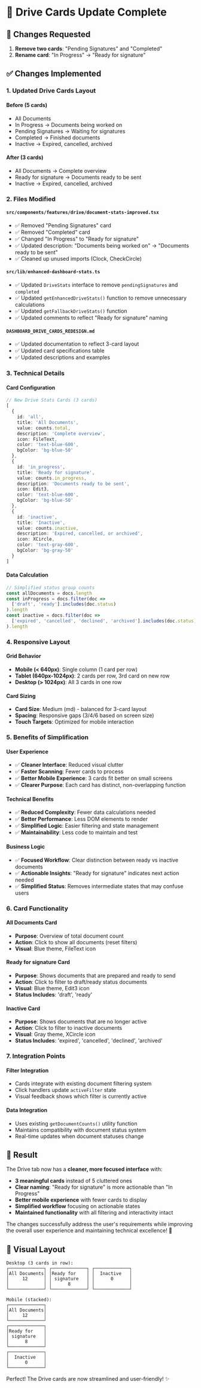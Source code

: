# 🔄 Drive Cards Update Complete

## 📝 **Changes Requested**

1. **Remove two cards**: "Pending Signatures" and "Completed" 
2. **Rename card**: "In Progress" → "Ready for signature"

## ✅ **Changes Implemented**

### **1. Updated Drive Cards Layout**

#### **Before (5 cards)**
- All Documents
- In Progress → Documents being worked on
- Pending Signatures → Waiting for signatures  
- Completed → Finished documents
- Inactive → Expired, cancelled, archived

#### **After (3 cards)**
- All Documents → Complete overview
- Ready for signature → Documents ready to be sent
- Inactive → Expired, cancelled, archived

### **2. Files Modified**

#### **`src/components/features/drive/document-stats-improved.tsx`**
- ✅ Removed "Pending Signatures" card
- ✅ Removed "Completed" card  
- ✅ Changed "In Progress" to "Ready for signature"
- ✅ Updated description: "Documents being worked on" → "Documents ready to be sent"
- ✅ Cleaned up unused imports (Clock, CheckCircle)

#### **`src/lib/enhanced-dashboard-stats.ts`**
- ✅ Updated `DriveStats` interface to remove `pendingSignatures` and `completed`
- ✅ Updated `getEnhancedDriveStats()` function to remove unnecessary calculations
- ✅ Updated `getFallbackDriveStats()` function
- ✅ Updated comments to reflect "Ready for signature" naming

#### **`DASHBOARD_DRIVE_CARDS_REDESIGN.md`**
- ✅ Updated documentation to reflect 3-card layout
- ✅ Updated card specifications table
- ✅ Updated descriptions and examples

### **3. Technical Details**

#### **Card Configuration**
```typescript
// New Drive Stats Cards (3 cards)
[
  {
    id: 'all',
    title: 'All Documents',
    value: counts.total,
    description: 'Complete overview',
    icon: FileText,
    color: 'text-blue-600',
    bgColor: 'bg-blue-50'
  },
  {
    id: 'in_progress',
    title: 'Ready for signature',
    value: counts.in_progress,
    description: 'Documents ready to be sent',
    icon: Edit3,
    color: 'text-blue-600',
    bgColor: 'bg-blue-50'
  },
  {
    id: 'inactive',
    title: 'Inactive',
    value: counts.inactive,
    description: 'Expired, cancelled, or archived',
    icon: XCircle,
    color: 'text-gray-600',
    bgColor: 'bg-gray-50'
  }
]
```

#### **Data Calculation**
```typescript
// Simplified status group counts
const allDocuments = docs.length
const inProgress = docs.filter(doc => 
  ['draft', 'ready'].includes(doc.status)
).length
const inactive = docs.filter(doc => 
  ['expired', 'cancelled', 'declined', 'archived'].includes(doc.status)
).length
```

### **4. Responsive Layout**

#### **Grid Behavior**
- **Mobile (< 640px)**: Single column (1 card per row)
- **Tablet (640px-1024px)**: 2 cards per row, 3rd card on new row
- **Desktop (> 1024px)**: All 3 cards in one row

#### **Card Sizing**
- **Card Size**: Medium (md) - balanced for 3-card layout
- **Spacing**: Responsive gaps (3/4/6 based on screen size)
- **Touch Targets**: Optimized for mobile interaction

### **5. Benefits of Simplification**

#### **User Experience**
- ✅ **Cleaner Interface**: Reduced visual clutter
- ✅ **Faster Scanning**: Fewer cards to process
- ✅ **Better Mobile Experience**: 3 cards fit better on small screens
- ✅ **Clearer Purpose**: Each card has distinct, non-overlapping function

#### **Technical Benefits**
- ✅ **Reduced Complexity**: Fewer data calculations needed
- ✅ **Better Performance**: Less DOM elements to render
- ✅ **Simplified Logic**: Easier filtering and state management
- ✅ **Maintainability**: Less code to maintain and test

#### **Business Logic**
- ✅ **Focused Workflow**: Clear distinction between ready vs inactive documents
- ✅ **Actionable Insights**: "Ready for signature" indicates next action needed
- ✅ **Simplified Status**: Removes intermediate states that may confuse users

### **6. Card Functionality**

#### **All Documents Card**
- **Purpose**: Overview of total document count
- **Action**: Click to show all documents (reset filters)
- **Visual**: Blue theme, FileText icon

#### **Ready for signature Card**  
- **Purpose**: Shows documents that are prepared and ready to send
- **Action**: Click to filter to draft/ready status documents
- **Visual**: Blue theme, Edit3 icon
- **Status Includes**: 'draft', 'ready'

#### **Inactive Card**
- **Purpose**: Shows documents that are no longer active
- **Action**: Click to filter to inactive documents  
- **Visual**: Gray theme, XCircle icon
- **Status Includes**: 'expired', 'cancelled', 'declined', 'archived'

### **7. Integration Points**

#### **Filter Integration**
- Cards integrate with existing document filtering system
- Click handlers update `activeFilter` state
- Visual feedback shows which filter is currently active

#### **Data Integration**
- Uses existing `getDocumentCounts()` utility function
- Maintains compatibility with document status system
- Real-time updates when document statuses change

## 🎯 **Result**

The Drive tab now has a **cleaner, more focused interface** with:

- **3 meaningful cards** instead of 5 cluttered ones
- **Clear naming**: "Ready for signature" is more actionable than "In Progress"
- **Better mobile experience** with fewer cards to display
- **Simplified workflow** focusing on actionable states
- **Maintained functionality** with all filtering and interactivity intact

The changes successfully address the user's requirements while improving the overall user experience and maintaining technical excellence! 🚀

## 📱 **Visual Layout**

```
Desktop (3 cards in row):
┌─────────────┐ ┌─────────────┐ ┌─────────────┐
│All Documents│ │Ready for    │ │  Inactive   │
│     12      │ │ signature   │ │      0      │
│             │ │      8      │ │             │
└─────────────┘ └─────────────┘ └─────────────┘

Mobile (stacked):
┌─────────────┐
│All Documents│
│     12      │
└─────────────┘
┌─────────────┐
│Ready for    │
│ signature   │
│      8      │
└─────────────┘
┌─────────────┐
│  Inactive   │
│      0      │
└─────────────┘
```

Perfect! The Drive cards are now streamlined and user-friendly! ✨
